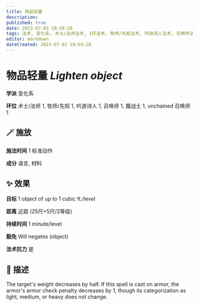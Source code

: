 ```yaml
---
title: 物品轻量
description: 
published: true
date: 2023-07-03 19:59:28
tags: 法术, 变化系, 术士/法师法术, 1环法术, 牧师/先知法术, 吟游诗人法术, 召唤师法术, 魔战士法术, unchained 召唤师法术
editor: markdown
dateCreated: 2023-07-03 19:59:28
---
```


# **物品轻量** *Lighten object*

**学派** 变化系 

**环位** 术士/法师 1, 牧师/先知 1, 吟游诗人 1, 召唤师 1, 魔战士 1, unchained 召唤师 1

## 🪄 施放

**施法时间** 1 标准动作

**成分** 语言, 材料

## ✨ 效果 

**目标** 1 object of up to 1 cubic ft./level 

**距离** 近距 (25尺+5尺/2等级)  

**持续时间** 1 minute/level 

**豁免** Will negates (object)

**法术抗力** 是

## 📖 描述

The target's weight decreases by half. If this spell is cast on armor, the armor's armor check penalty decreases by 1, though its categorization as light, medium, or heavy does not change.
    
